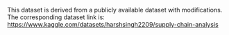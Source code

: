 This dataset is derived from a publicly available dataset with modifications. The corresponding dataset link is: https://www.kaggle.com/datasets/harshsingh2209/supply-chain-analysis 
